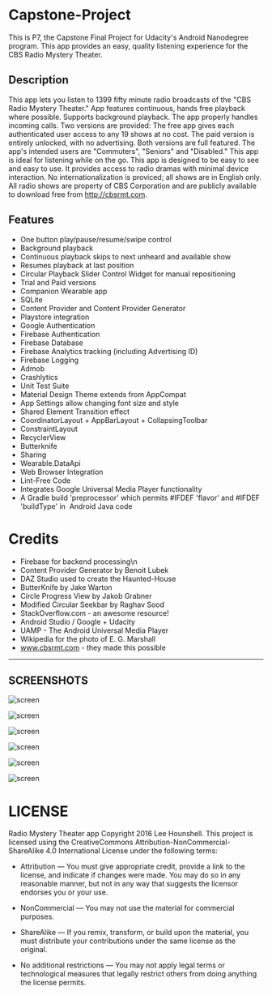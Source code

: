 # Capstone-Project
This is P7, the Capstone Final Project for Udacity's Android Nanodegree program. This app provides an easy, quality listening experience for the CBS Radio Mystery Theater.

## Description

This app lets you listen to 1399 fifty minute radio broadcasts of the "CBS Radio Mystery Theater."
App features continuous, hands free playback where possible. Supports background playback. The app properly handles incoming calls.
Two versions are provided: The free app gives each authenticated user access to any 19 shows at no cost.
The paid version is entirely unlocked, with no advertising. Both versions are full featured.
The app's intended users are "Commuters", "Seniors" and "Disabled." This app is ideal for listening while on the go.
This app is designed to be easy to see and easy to use. It provides access to radio dramas with minimal device interaction.
No internationalization is proviced; all shows are in English only.
All radio shows are property of CBS Corporation and are publicly available to download free from http://cbsrmt.com.


## Features
 * One button play/pause/resume/swipe control
 * Background playback
 * Continuous playback skips to next unheard and available show
 * Resumes playback at last position
 * Circular Playback Slider Control Widget for manual re­positioning
 * Trial and Paid versions
 * Companion Wearable app
 * SQLite
 * Content Provider and Content Provider Generator
 * Playstore integration
 * Google Authentication
 * Firebase Authentication
 * Firebase Database
 * Firebase Analytics tracking (including Advertising ID)
 * Firebase Logging
 * Admob
 * Crashlytics
 * Unit Test Suite
 * Material Design Theme extends from AppCompat
 * App Settings allow changing font size and style
 * Shared Element Transition effect
 * CoordinatorLayout + AppBarLayout + CollapsingToolbar
 * ConstraintLayout
 * RecyclerView
 * Butterknife
 * Sharing
 * Wearable.DataApi
 * Web Browser Integration
 * Lint-Free Code
 * Integrates Google Universal Media Player functionality
 * A Gradle build 'preprocessor' which permits #IFDEF 'flavor' and #IFDEF 'buildType' in  Android Java code


# Credits
 * Firebase for backend processing\n
 * Content Provider Generator by Benoit Lubek
 * DAZ Studio used to create the Haunted-House
 * ButterKnife by Jake Warton
 * Circle Progress View by Jakob Grabner
 * Modified Circular Seekbar by Raghav Sood
 * StackOverflow.com - an awesome resource!
 * Android Studio / Google + Udacity
 * UAMP - The Android Universal Media Player
 * Wikipedia for the photo of E. G. Marshall
 * www.cbsrmt.com - they made this possible


---
SCREENSHOTS
---


![screen](../master/screenshots/tablet_portrait_main.png)

![screen](../master/screenshots/tablet_landscape_main.png)

![screen](../master/screenshots/tablet_master_detail.png)

![screen](../master/screenshots/wear_companion_app.png)

![screen](../master/screenshots/episode_list_view.png)

![screen](../master/screenshots/episode_detail_view.png)




# LICENSE

Radio Mystery Theater app Copyright 2016 Lee Hounshell.
This project is licensed using the CreativeCommons Attribution-NonCommercial-ShareAlike 4.0 International License under the following terms:

 * Attribution — You must give appropriate credit, provide a link to the license, and indicate if changes were made. You may do so in any reasonable manner, but not in any way that suggests the licensor endorses you or your use.

 * NonCommercial — You may not use the material for commercial purposes.

 * ShareAlike — If you remix, transform, or build upon the material, you must distribute your contributions under the same license as the original.

 * No additional restrictions — You may not apply legal terms or technological measures that legally restrict others from doing anything the license permits.

